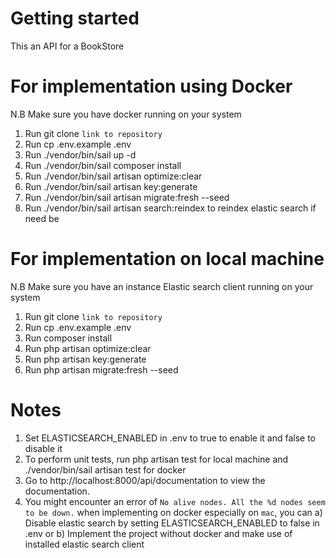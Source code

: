 # Getting started
This an API for a BookStore

# For implementation using Docker
N.B Make sure you have docker running on your system
1) Run git clone `link to repository` 
2) Run cp .env.example .env  
3) Run ./vendor/bin/sail up -d 
4) Run ./vendor/bin/sail composer install
5) Run ./vendor/bin/sail artisan optimize:clear
6) Run ./vendor/bin/sail artisan key:generate    
7) Run ./vendor/bin/sail artisan migrate:fresh --seed
8) Run ./vendor/bin/sail artisan search:reindex to reindex elastic search if need be

# For implementation on local machine
N.B Make sure you have an instance Elastic search client running on your system
1) Run git clone `link to repository` 
2) Run cp .env.example .env  
3) Run composer install
4) Run php artisan optimize:clear
5) Run php artisan key:generate    
6) Run php artisan migrate:fresh --seed

# Notes
1) Set ELASTICSEARCH_ENABLED in .env to true to enable it and false to disable it
2) To perform unit tests, run php artisan test for local machine and ./vendor/bin/sail artisan test for docker
3) Go to http://localhost:8000/api/documentation to view the documentation.
4) You might encounter an error of `No alive nodes. All the %d nodes seem to be down.` when implementing on docker especially on `mac`, you can
a) Disable elastic search by setting ELASTICSEARCH_ENABLED to false in .env or
b) Implement the project without docker and make use of installed elastic search client
